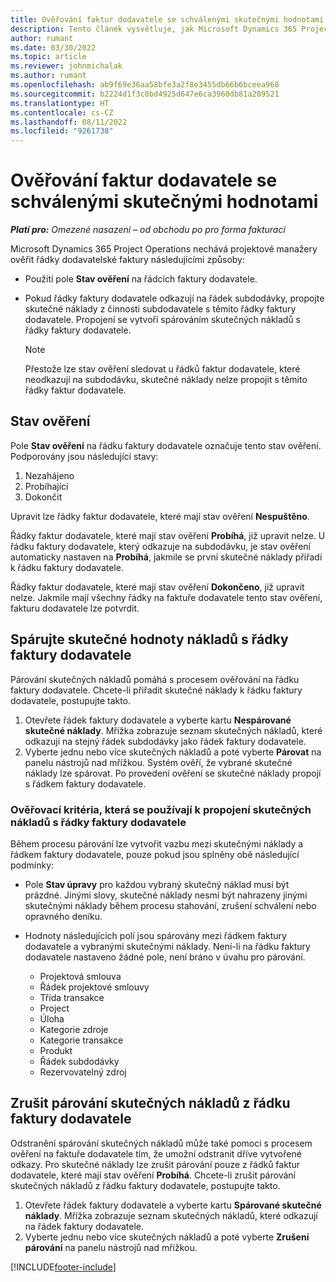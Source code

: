 ```yaml
---
title: Ověřování faktur dodavatele se schválenými skutečnými hodnotami
description: Tento článek vysvětluje, jak Microsoft Dynamics 365 Project Operations dovoluje projektovým manažerům ověřovat faktury dodavatelů se skutečnými údaji, které byly schváleny, když dodavatelé provedli práci a zaznamenali čas, a náklady a materiály, které členové projektového týmu použili.
author: rumant
ms.date: 03/30/2022
ms.topic: article
ms.reviewer: johnmichalak
ms.author: rumant
ms.openlocfilehash: ab9f69e36aa58bfe3a2f8e3455db66b6bceea968
ms.sourcegitcommit: b2224d1f3c0bd4925d647e6ca3960db81a209521
ms.translationtype: HT
ms.contentlocale: cs-CZ
ms.lasthandoff: 08/11/2022
ms.locfileid: "9261738"
---
```

# <a name="verification-of-vendor-invoices-with-approved-actuals"></a>Ověřování faktur dodavatele se schválenými skutečnými hodnotami

_**Platí pro:** Omezené nasazení – od obchodu po pro forma fakturaci_

Microsoft Dynamics 365 Project Operations nechává projektové manažery ověřit řádky dodavatelské faktury následujícími způsoby:

- Použití pole **Stav ověření** na řádcích faktury dodavatele.
- Pokud řádky faktury dodavatele odkazují na řádek subdodávky, propojte skutečné náklady z činnosti subdodavatele s těmito řádky faktury dodavatele. Propojení se vytvoří spárováním skutečných nákladů s řádky faktury dodavatele.

    > [!NOTE]
    > Přestože lze stav ověření sledovat u řádků faktur dodavatele, které neodkazují na subdodávku, skutečné náklady nelze propojit s těmito řádky faktur dodavatele.

## <a name="verification-status"></a>Stav ověření

Pole **Stav ověření** na řádku faktury dodavatele označuje tento stav ověření. Podporovány jsou následující stavy:

1. Nezahájeno
2. Probíhající
3. Dokončit

Upravit lze řádky faktur dodavatele, které mají stav ověření **Nespuštěno**.

Řádky faktur dodavatele, které mají stav ověření **Probíhá**, již upravit nelze. U řádku faktury dodavatele, který odkazuje na subdodávku, je stav ověření automaticky nastaven na **Probíhá**, jakmile se první skutečné náklady přiřadí k řádku faktury dodavatele.

Řádky faktur dodavatele, které mají stav ověření **Dokončeno**, již upravit nelze. Jakmile mají všechny řádky na faktuře dodavatele tento stav ověření, fakturu dodavatele lze potvrdit.

## <a name="match-cost-actuals-to-vendor-invoice-lines"></a>Spárujte skutečné hodnoty nákladů s řádky faktury dodavatele

Párování skutečných nákladů pomáhá s procesem ověřování na řádku faktury dodavatele. Chcete-li přiřadit skutečné náklady k řádku faktury dodavatele, postupujte takto.

1. Otevřete řádek faktury dodavatele a vyberte kartu **Nespárované skutečné náklady**. Mřížka zobrazuje seznam skutečných nákladů, které odkazují na stejný řádek subdodávky jako řádek faktury dodavatele.
2. Vyberte jednu nebo více skutečných nákladů a poté vyberte **Párovat** na panelu nástrojů nad mřížkou. Systém ověří, že vybrané skutečné náklady lze spárovat. Po provedení ověření se skutečné náklady propojí s řádkem faktury dodavatele.

### <a name="validation-criteria-that-are-used-to-link-cost-actuals-to-vendor-invoice-lines"></a>Ověřovací kritéria, která se používají k propojení skutečných nákladů s řádky faktury dodavatele

Během procesu párování lze vytvořit vazbu mezi skutečnými náklady a řádkem faktury dodavatele, pouze pokud jsou splněny obě následující podmínky:

- Pole **Stav úpravy** pro každou vybraný skutečný náklad musí být prázdné. Jinými slovy, skutečné náklady nesmí být nahrazeny jinými skutečnými náklady během procesu stahování, zrušení schválení nebo opravného deníku.
- Hodnoty následujících polí jsou spárovány mezi řádkem faktury dodavatele a vybranými skutečnými náklady. Není-li na řádku faktury dodavatele nastaveno žádné pole, není bráno v úvahu pro párování.

    - Projektová smlouva
    - Řádek projektové smlouvy
    - Třída transakce
    - Project
    - Úloha
    - Kategorie zdroje
    - Kategorie transakce
    - Produkt
    - Řádek subdodávky
    - Rezervovatelný zdroj

## <a name="unmatch-cost-actuals-from-a-vendor-invoice-line"></a>Zrušit párování skutečných nákladů z řádku faktury dodavatele

Odstranění spárování skutečných nákladů může také pomoci s procesem ověření na faktuře dodavatele tím, že umožní odstranit dříve vytvořené odkazy. Pro skutečné náklady lze zrušit párování pouze z řádků faktur dodavatele, které mají stav ověření **Probíhá**. Chcete-li zrušit párování skutečných nákladů z řádku faktury dodavatele, postupujte takto.

1. Otevřete řádek faktury dodavatele a vyberte kartu **Spárované skutečné náklady**. Mřížka zobrazuje seznam skutečných nákladů, které odkazují na řádek faktury dodavatele.
2. Vyberte jednu nebo více skutečných nákladů a poté vyberte **Zrušení párování** na panelu nástrojů nad mřížkou.

[!INCLUDE[footer-include](../../includes/footer-banner.md)]
